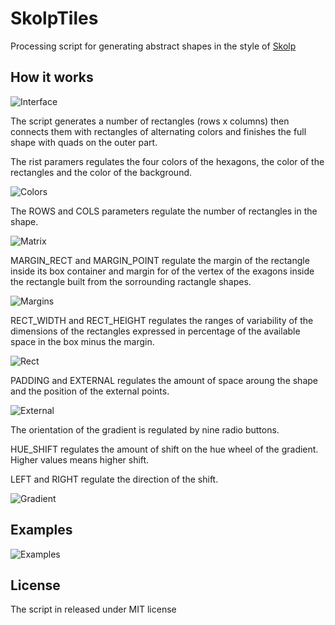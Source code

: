 # SkolpTiles
Processing script for generating abstract shapes in the style of [Skolp](https://www.flickr.com/photos/nicoskolp)

## How it works

![Interface](http://i.imgur.com/Q6bynAE.png)

The script generates a number of rectangles (rows x columns) then connects them with rectangles of alternating colors and finishes the full shape with quads on the outer part.

The rist paramers regulates the four colors of the hexagons, the color of the rectangles and the color of the background.

![Colors](http://i.imgur.com/tp37pBl.jpg)

The ROWS and COLS parameters regulate the number of rectangles in the shape.

![Matrix](http://i.imgur.com/d3wp0Gu.jpg)

MARGIN_RECT and MARGIN_POINT regulate the margin of the rectangle inside its box container and margin for of the vertex of the exagons inside the rectangle built from the sorrounding ractangle shapes.

![Margins](http://i.imgur.com/W7d97HR.jpg)

RECT_WIDTH and RECT_HEIGHT regulates the ranges of variability of the dimensions of the rectangles expressed in percentage of the available space in the box minus the margin.

![Rect](http://i.imgur.com/wQLkKh7.jpg)

PADDING and EXTERNAL regulates the amount of space aroung the shape and the position of the external points.

![External](http://i.imgur.com/QWuTuny.jpg)

The orientation of the gradient is regulated by nine radio buttons.

HUE_SHIFT regulates the amount of shift on the hue wheel of the gradient. Higher values means higher shift.

LEFT and RIGHT regulate the direction of the shift.

![Gradient](http://i.imgur.com/2phbde1.jpg)

## Examples

![Examples](http://i.imgur.com/LaRILw5.jpg)

## License

The script in released under MIT license
